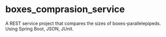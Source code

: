 # boxes_comprasion_service

A REST service project that compares the sizes of boxes-parallelepipeds. Using Spring Boot, JSON, JUnit.